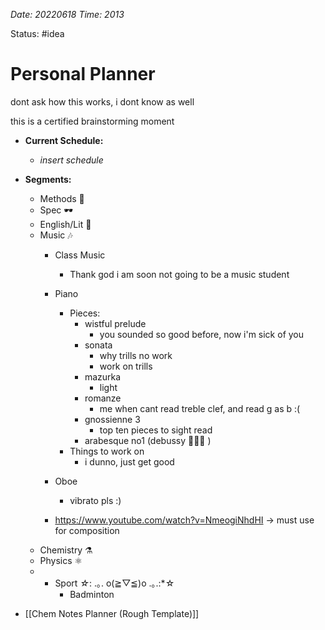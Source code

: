 *Date: 20220618 Time: 2013*

Status: #idea 

# Personal Planner

dont ask how this works, i dont know as well

this is a certified brainstorming moment

- **Current Schedule:**
	- _insert schedule_

- **Segments:**
	- Methods 🧮
	- Spec 🕶️
	- English/Lit 📖
	- Music 🎶
		- Class Music
			- Thank god i am soon not going to be a music student
		- Piano
			- Pieces:
				- wistful prelude
					- you sounded so good before, now i'm sick of you
				- sonata
					- why trills no work
					- work on trills
				- mazurka
					- light
				- romanze
					- me when cant read treble clef, and read g as b :(
				- gnossienne 3
					- top ten pieces to sight read
				- arabesque no1 (debussy 🤤😍😍 )
			- Things to work on
				- i dunno, just get good
		- Oboe
			- vibrato pls :)
	
		- https://www.youtube.com/watch?v=NmeogiNhdHI -> must use for composition
	- Chemistry ⚗️
	- Physics ⚛️
	- - Sport *☆*: .｡. o(≧▽≦)o .｡.:*☆
		- Badminton


- [[Chem Notes Planner (Rough Template)]]
